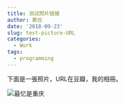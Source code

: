 ```yaml
---
title: 测试照片链接
author: 黄俭
date: '2018-09-23'
slug: test-picture-URL
categories:
  - Work
tags:
  - programming
---
```


下面是一張照片，URL在豆瓣，我的相冊。

![最忆是重庆](http://img2.ph.126.net/stp6qfVPAHQlfLcRo5Szqw==/6632224451932880201.jpg)